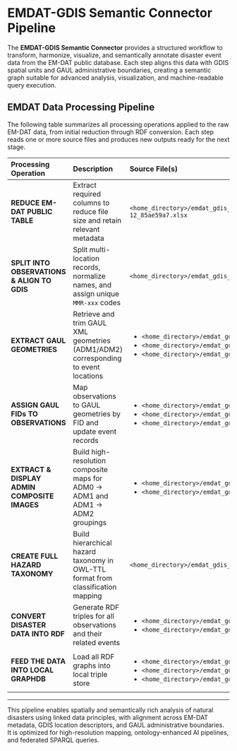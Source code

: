 # EMDAT-GDIS Semantic Connector Pipeline

The **EMDAT-GDIS Semantic Connector** provides a structured workflow to transform, harmonize, visualize, and semantically annotate disaster event data from the EM-DAT public database. Each step aligns this data with GDIS spatial units and GAUL administrative boundaries, creating a semantic graph suitable for advanced analysis, visualization, and machine-readable query execution.

## EMDAT Data Processing Pipeline

The following table summarizes all processing operations applied to the raw EM-DAT data, from initial reduction through RDF conversion. Each step reads one or more source files and produces new outputs ready for the next stage.

| Processing Operation | Description | Source File(s) | Destination File(s) | Script Name / API | Remarks |
|:--------------------|:------------|:----------------|:---------------------|:------------------|:--------|
| **REDUCE EM-DAT PUBLIC TABLE** | Extract required columns to reduce file size and retain relevant metadata | `<home_directory>/emdat_gdis_semantic_connector/Data/public_emdat_custom_request_2024-05-12_85ae59a7.xlsx` | `<home_directory>/emdat_gdis_semantic_connector/Data/public_emdat_reduced.xlsx` | `<home_directory>/emdat_gdis_semantic_connector/reduce_emdat.py` | Retains EM-DAT metadata (hazard, time, location, identifiers, coordinates, admin units) |
| **SPLIT INTO OBSERVATIONS & ALIGN TO GDIS** | Split multi-location records, normalize names, and assign unique `MMR-xxx` codes | `<home_directory>/emdat_gdis_semantic_connector/Data/public_emdat_reduced.xlsx` | `<home_directory>/emdat_gdis_semantic_connector/Data/public_emdat_gdis_aligned.xlsx` | `<home_directory>/emdat_gdis_semantic_connector/emdat2gdis.py` | Includes fuzzy matching logic and expansion of regional naming structures |
| **EXTRACT GAUL GEOMETRIES** | Retrieve and trim GAUL XML geometries (ADM1/ADM2) corresponding to event locations | <ul><li>`<home_directory>/emdat_gdis_semantic_connector/Data/public_emdat_gdis_aligned.xlsx`</li><li>`<home_directory>/emdat_gdis_semantic_connector/Data/g2015_2014_1.xml`</li><li>`<home_directory>/emdat_gdis_semantic_connector/Data/g2015_2014_2.xml`</li></ul> | <ul><li>`<home_directory>/emdat_gdis_semantic_connector/Data/g2015_2014_1_geom_extract.xml`</li><li>`<home_directory>/emdat_gdis_semantic_connector/Data/g2015_2014_2_geom_extract.xml`</li><li>`<home_directory>/emdat_gdis_semantic_connector/Data/public_emdat_gdis_gaul_aligned.xlsx`</li></ul> | `<home_directory>/emdat_gdis_semantic_connector/emdat_gdis2gaul.py` | Selectively extracts only the referenced GAUL features for further analysis |
| **ASSIGN GAUL FIDs TO OBSERVATIONS** | Map observations to GAUL geometries by FID and update event records | <ul><li>`<home_directory>/emdat_gdis_semantic_connector/Data/g2015_2014_1_geom_extract.xml`</li><li>`<home_directory>/emdat_gdis_semantic_connector/Data/g2015_2014_2_geom_extract.xml`</li><li>`<home_directory>/emdat_gdis_semantic_connector/Data/public_emdat_gdis_gaul_aligned.xlsx`</li></ul> | `<home_directory>/emdat_gdis_semantic_connector/Data/public_emdat_gdis_gaul_fids.xlsx` | `<home_directory>/emdat_gdis_semantic_connector/emdat_gdis_gaul_fids.py` | Adds administrative geometry identifiers (FID_1/FID_2) for spatial linkage |
| **EXTRACT & DISPLAY ADMIN COMPOSITE IMAGES** | Build high-resolution composite maps for ADM0 → ADM1 and ADM1 → ADM2 groupings | <ul><li>`<home_directory>/emdat_gdis_semantic_connector/Data/g2015_2014_1.xml`</li><li>`<home_directory>/emdat_gdis_semantic_connector/Data/g2015_2014_2.xml`</li></ul> | <ul><li>`<home_directory>/emdat_gdis_semantic_connector/Data/adm0_composite_maps/*.png`</li><li>`<home_directory>/emdat_gdis_semantic_connector/Data/adm1_composite_maps/*.png`</li><li>`<home_directory>/emdat_gdis_semantic_connector/Data/adm2_maps/*.png`</li></ul> | <ul><li>`<home_directory>/emdat_gdis_semantic_connector/adm0_composite_map.py`</li><li>`<home_directory>/emdat_gdis_semantic_connector/adm1_composite_map.py`</li><li>`<home_directory>/emdat_gdis_semantic_connector/adm2_map.py`</li></ul> | Color-coded polygons with adjacency-aware coloring and centroid labels per unit |
| **CREATE FULL HAZARD TAXONOMY** | Build hierarchical hazard taxonomy in OWL-TTL format from classification mapping | `<home_directory>/emdat_gdis_semantic_connector/Data/classification_mapping.csv` | `<home_directory>/emdat_gdis_semantic_connector/Data/emdat_hazard_taxonomy.ttl` | `<home_directory>/emdat_gdis_semantic_connector/build_emdat_hazard_taxonomy.py` | Includes relationships to sensors and ML-relevant objectives using `isMonitoredBy`, `hasRelatedObjective` |
| **CONVERT DISASTER DATA INTO RDF** | Generate RDF triples for all observations and their related events | <ul><li>`<home_directory>/emdat_gdis_semantic_connector/Data/public_emdat_gdis_gaul_fids.xlsx`</li><li>`<home_directory>/emdat_gdis_semantic_connector/Data/classification_mapping.csv`</li></ul> | `<home_directory>/emdat_gdis_semantic_connector/Data/emdat_gdis_gaul_observations.ttl` | `<home_directory>/emdat_gdis_semantic_connector/observations2rdf_triples.py` | Emits complete RDF graphs with GeoSPARQL, OWL-Time, and hazard ontology alignment |
| **FEED THE DATA INTO LOCAL GRAPHDB** | Load all RDF graphs into local triple store | <ul><li>`<home_directory>/emdat_gdis_semantic_connector/data/eomdg_ontology.ttl`</li><li>`<home_directory>/emdat_gdis_semantic_connector/data/emdat_hazard_taxonomy.ttl`</li><li>`<home_directory>/emdat_gdis_semantic_connector/data/emdat_gdis_gaul_observations.ttl`</li></ul> | SPARQL endpoint: `http://localhost:7200/repositories/eo_nh_kg` | `<home_directory>/emdat_gdis_semantic_connector/TBD.py` | Recommended load order: ontology → taxonomy → data instance triples |

---

This pipeline enables spatially and semantically rich analysis of natural disasters using linked data principles, with alignment across EM-DAT metadata, GDIS location descriptors, and GAUL administrative boundaries. It is optimized for high-resolution mapping, ontology-enhanced AI pipelines, and federated SPARQL queries.
